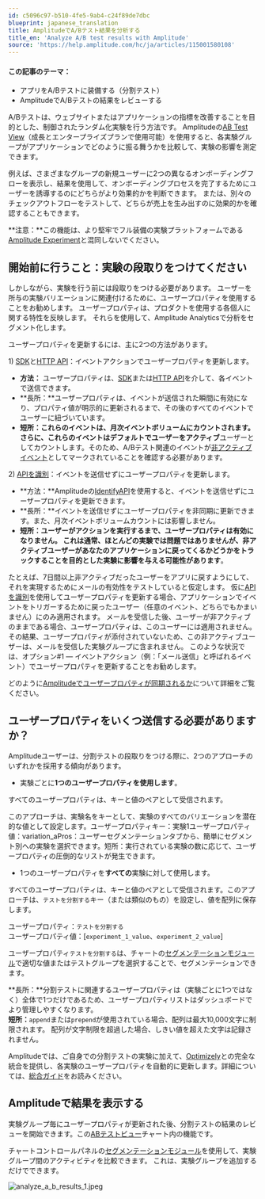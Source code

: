 ```yaml
---
id: c5096c97-b510-4fe5-9ab4-c24f89de7dbc
blueprint: japanese_translation
title: AmplitudeでA/Bテスト結果を分析する
title_en: 'Analyze A/B test results with Amplitude'
source: 'https://help.amplitude.com/hc/ja/articles/115001580108'
---
```

#### この記事のテーマ：

* アプリをA/Bテストに装備する（分割テスト）
* AmplitudeでA/Bテストの結果をレビューする

A/Bテストは、ウェブサイトまたはアプリケーションの指標を改善することを目的とした、制御されたランダム化実験を行う方法です。 Amplitudeの[AB Test View](/docs/analytics/charts/funnel-analysis/funnel-analysis-interpret)（成長とエンタープライズプランで使用可能）を使用すると、各実験グループがアプリケーションでどのように振る舞うかを比較して、実験の影響を測定できます。

例えば、さまざまなグループの新規ユーザーに2つの異なるオンボーディングフローを表示し、結果を使用して、オンボーディングプロセスを完了するためにユーザーを誘導するのにどちらがより効果的かを判断できます。 または、別々のチェックアウトフローをテストして、どちらが売上を生み出すのに効果的かを確認することもできます。

**注意：**この機能は、より堅牢でフル装備の実験プラットフォームである[Amplitude Experiment](/docs/analytics/charts/experiment-results/experiment-results-dig-deeper)と混同しないでください。

## 開始前に行うこと：実験の段取りをつけてください

しかしながら、実験を行う前には段取りをつける必要があります。 ユーザーを所与の実験バリエーションに関連付けるために、ユーザープロパティを使用することをお勧めします。 ユーザープロパティは、プロダクトを使用する各個人に関する特性を反映します。 それらを使用して、Amplitude Analyticsで分析をセグメント化します。

ユーザープロパティを更新するには、主に2つの方法があります。

1) [SDK](https://help.amplitude.com/hc/en-us/articles/205406607-SDKs)と[HTTP API](/docs/apis/analytics/http-v2)：イベントアクションでユーザープロパティを更新します。

* **方法：** ユーザープロパティは、[SDK](https://help.amplitude.com/hc/en-us/articles/205406607-SDKs)または[HTTP API](/docs/apis/analytics/http-v2)を介して、各イベントで送信できます。
* **長所：**ユーザープロパティは、イベントが送信された瞬間に有効になり、プロパティ値が明示的に更新されるまで、その後のすべてのイベントでユーザーに紐づいています。
* **短所：**これらのイベントは、月次イベントボリュームにカウントされます。 さらに、これらのイベントはデフォルトでユーザーを**アクティブ**ユーザーとしてカウントします。そのため、A/Bテスト関連のイベントが[非アクティブイベント](/docs/data/change-event-activity-status)としてマークされていることを確認する必要があります。

2) [APIを識別](https://help.amplitude.com/hc/en-us/articles/205406617-Identify-API-Modify-User-Properties)：イベントを送信せずにユーザープロパティを更新します。

* **方法：**Amplitudeの[IdentifyAPI](https://help.amplitude.com/hc/en-us/articles/205406617-Identify-API-Modify-User-Properties)を使用すると、イベントを送信せずにユーザープロパティを更新できます。
* **長所：**イベントを送信せずにユーザープロパティを非同期に更新できます。また、月次イベントボリュームカウントには影響しません。
* **短所：**ユーザーがアクションを実行するまで、ユーザープロパティは有効になりません。 これは通常、ほとんどの実験では問題ではありませんが、非アクティブユーザーがあなたのアプリケーションに戻ってくるかどうかをトラックすることを目的とした**実験に影響を与える可能性があります**。  
  
たとえば、7日間以上非アクティブだったユーザーをアプリに戻すようにして、それを実現するためにメールの有効性をテストしていると仮定します。 仮に[APIを識別](https://help.amplitude.com/hc/en-us/articles/205406617-Identify-API-Modify-User-Properties)を使用してユーザープロパティを更新する場合、アプリケーションでイベントをトリガーするために戻ったユーザー（任意のイベント、どちらでもかまいません）にのみ適用されます。 メールを受信した後、ユーザーが非アクティブのままである場合、ユーザープロパティは、このユーザーには適用されません。 その結果、ユーザープロパティが添付されていないため、この非アクティブユーザーは、メールを受信した実験グループに含まれません。 このような状況では、オプション#1 — イベントアクション（例：「メール送信」と呼ばれるイベント）でユーザープロパティを更新することをお勧めします。

どのように[Amplitudeでユーザープロパティが同期されるか](/docs/data/user-properties-and-events)について詳細をご覧ください。

## ユーザープロパティをいくつ送信する必要がありますか？

Amplitudeユーザーは、分割テストの段取りをつける際に、2つのアプローチのいずれかを採用する傾向があります。

* 実験ごとに**1つのユーザープロパティを使用します**。  
  
すべてのユーザープロパティは、キーと値のペアとして受信されます。   
  
このアプローチは、実験名をキーとして、実験のすべてのバリエーションを潜在的な値として設定します。ユーザープロパティキー：実験1ユーザープロパティ値：variation\_aPros：ユーザーセグメンテーションタブから、簡単にセグメント別への実験を選択できます。短所：実行されている実験の数に応じて、ユーザープロパティの圧倒的なリストが発生できます。
* 1つのユーザープロパティを**すべての**実験に対して使用します。  
  
すべてのユーザープロパティは、キーと値のペアとして受信されます。このアプローチは、`テストを分割する`キー（または類似のもの）を設定し、値を配列に保存します。  
  
ユーザープロパティ：`テストを分割する`  
ユーザープロパティ値：[`experiment_1_value`、`experiment_2_value`]  
  
ユーザープロパティ`テストを分割する`は、チャートの[セグメンテーションモジュール](/docs/analytics/charts/build-charts-add-user-segments)で適切な値またはテストグループを選択することで、セグメンテーションできます。  
  
**長所：**分割テストに関連するユーザープロパティは（実験ごとに1つではなく）全体で1つだけであるため、ユーザープロパティリストはダッシュボードでより管理しやすくなります。  
**短所：**`append`または`prepend`が使用されている場合、配列は最大10,000文字に制限されます。 配列が文字制限を超過した場合、しきい値を超えた文字は記録されません。

Amplitudeでは、ご自身での分割テストの実験に加えて、[Optimizely](https://www.optimizely.com/)との完全な統合を提供し、各実験のユーザープロパティを自動的に更新します。詳細については、[総合ガイド](https://help.amplitude.com/hc/en-us/articles/225364647)をお読みください。

## Amplitudeで結果を表示する

実験グループ毎にユーザープロパティが更新された後、分割テストの結果のレビューを開始できます。この[ABテストビュー](/docs/analytics/charts/funnel-analysis/funnel-analysis-interpret)チャート内の機能です。

チャートコントロールパネルの[セグメンテーションモジュール](/docs/analytics/charts/build-charts-add-user-segments)を使用して、実験グループ間のアクティビティを比較できます。 これは、実験グループを追加するだけでできます。

![analyze_a_b_results_1.jpeg](/docs/output/img/jp/analyze-a-b-results-1-jpeg.jpeg)
